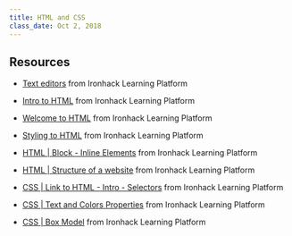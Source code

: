 ```yaml
---
title: HTML and CSS
class_date: Oct 2, 2018
---
```



Resources
----------

- [Text editors](http://learn.ironhack.com/#/learning_unit/5127) from Ironhack Learning Platform
- [Intro to HTML](http://learn.ironhack.com/#/learning_unit/5128) from Ironhack Learning Platform
- [Welcome to HTML](http://learn.ironhack.com/#/learning_unit/5129) from Ironhack Learning Platform
- [Styling to HTML](http://learn.ironhack.com/#/learning_unit/5132) from Ironhack Learning Platform
- [HTML | Block - Inline Elements](http://learn.ironhack.com/#/learning_unit/5135) from Ironhack Learning Platform
- [HTML | Structure of a website](http://learn.ironhack.com/#/learning_unit/5136) from Ironhack Learning Platform

- [CSS | Link to HTML - Intro - Selectors](http://learn.ironhack.com/#/learning_unit/5130) from Ironhack Learning Platform
- [CSS | Text and Colors Properties](http://learn.ironhack.com/#/learning_unit/5133) from Ironhack Learning Platform
- [CSS | Box Model](http://learn.ironhack.com/#/learning_unit/5138) from Ironhack Learning Platform
